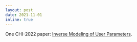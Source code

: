 ```yaml
---
layout: post
date: 2021-11-01
inline: true
---
```


One CHI-2022 paper: <a href="https://dl.acm.org/doi/abs/10.1145/3491102.3502023">Inverse Modeling of User Parameters</a>. 